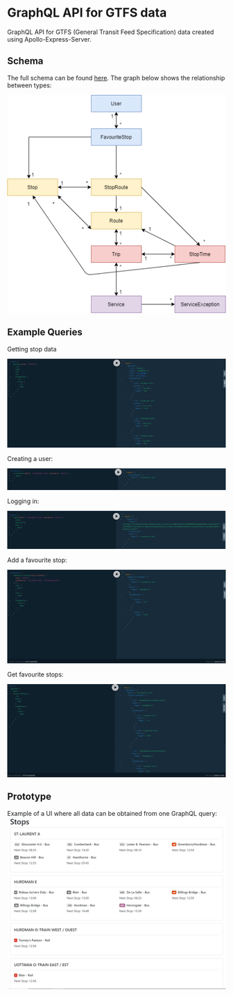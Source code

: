 # GraphQL API for GTFS data

GraphQL API for GTFS (General Transit Feed Specification) data created using Apollo-Express-Server.

## Schema

The full schema can be found [here](../api/graphql/schema/index.js). The graph below shows the relationship between types:

![schema diagram](api/graphql/schema/diagram.png)

## Example Queries

Getting stop data

![get stop](./examples/get_stop.PNG)

Creating a user:

![create user](./examples/create_user.PNG)

Logging in:

![logging in](./examples/login.PNG)

Add a favourite stop:

![add favourite stop](./examples/add_favourite_stop.PNG)

Get favourite stops:

![get favourite stops](./examples/favourite_stops.PNG)

## Prototype

Example of a UI where all data can be obtained from one GraphQL query:
![example](prototype/app_prototype/example.PNG)
